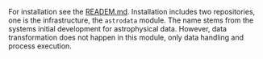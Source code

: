 For installation see the [READEM.md](./README.md). Installation includes two repositories, 
one is the infrastructure, the `astrodata` module. The name stems from the systems initial development for
astrophysical data. However, data transformation does not happen in this module, only data handling and process 
execution.
